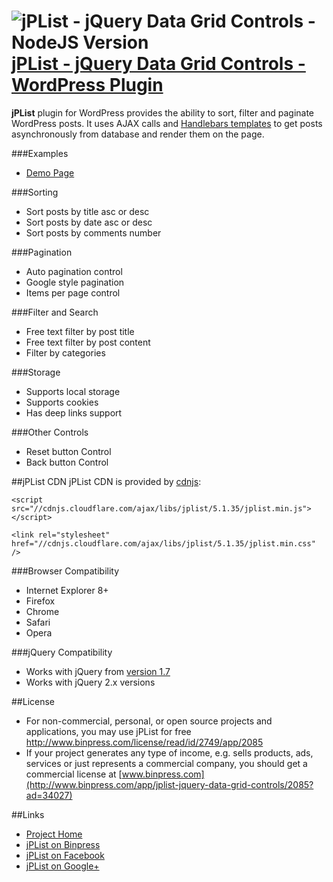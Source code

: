 # ![jPList - jQuery Data Grid Controls - NodeJS Version](http://jplist.com/content/img/common/rocket-50.png) [jPList - jQuery Data Grid Controls - WordPress Plugin](http://jplist.com)

**jPList** plugin for WordPress provides the ability to sort, filter and paginate WordPress posts. It uses AJAX calls and [Handlebars templates](http://handlebarsjs.com) to get posts asynchronously from database and render them on the page.

###Examples
- [Demo Page](http://wordpress.jplist.com/jplist-for-posts-sorting-filtering-and-pagination)

###Sorting
- Sort posts by title asc or desc
- Sort posts by date asc or desc
- Sort posts by comments number

###Pagination
- Auto pagination control
- Google style pagination
- Items per page control

###Filter and Search
- Free text filter by post title
- Free text filter by post content
- Filter by categories

###Storage
- Supports local storage
- Supports cookies
- Has deep links support

###Other Controls
- Reset button Control
- Back button Control

##jPList CDN
jPList CDN is provided by [cdnjs](http://www.cdnjs.com):

```
<script src="//cdnjs.cloudflare.com/ajax/libs/jplist/5.1.35/jplist.min.js"></script>
```

```
<link rel="stylesheet" href="//cdnjs.cloudflare.com/ajax/libs/jplist/5.1.35/jplist.min.css" />
```

###Browser Compatibility
- Internet Explorer 8+
- Firefox
- Chrome
- Safari
- Opera

###jQuery Compatibility
- Works with jQuery from [version 1.7](http://code.jquery.com/jquery-1.7.min.js)
- Works with jQuery 2.x versions

##License
- For non-commercial, personal, or open source projects and applications, 
you may use jPList for free http://www.binpress.com/license/read/id/2749/app/2085
- If your project generates any type of income, e.g. sells products, ads, services or just represents a commercial company, you should get a commercial license at [www.binpress.com](http://www.binpress.com/app/jplist-jquery-data-grid-controls/2085?ad=34027)

##Links
- [Project Home](http://jplist.com)
- [jPList on Binpress](http://www.binpress.com/app/jplist-jquery-data-grid-controls/2085?ad=34027)
- [jPList on Facebook](https://www.facebook.com/jplist)
- [jPList on Google+](https://plus.google.com/+Jplistjs)